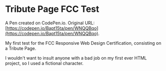 # Tribute Page FCC Test

A Pen created on CodePen.io. Original URL: [https://codepen.io/Bapt15ta/pen/WNQQBqo](https://codepen.io/Bapt15ta/pen/WNQQBqo).

My first test for the FCC Responsive Web Design Certification, consisting on a Tribute Page.

I wouldn't want to insult anyone with a bad job on my first ever HTML project, so I used a fictional character.

